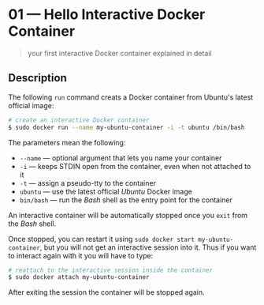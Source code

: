 # 01 &mdash; Hello Interactive Docker Container
> your first interactive Docker container explained in detail

## Description
The following `run` command creats a Docker container from Ubuntu's latest official image:

```bash
# create an interactive Docker container
$ sudo docker run --name my-ubuntu-container -i -t ubuntu /bin/bash
```

The parameters mean the following:
+ `--name` &mdash; optional argument that lets you name your container
+ `-i` &mdash; keeps STDIN open from the container, even when not attached to it
+ `-t` &mdash; assign a pseudo-tty to the container
+ `ubuntu` &mdash; use the latest official *Ubuntu* Docker image
+ `bin/bash` &mdash; run the *Bash* shell as the entry point for the container

An interactive container will be automatically stopped once you `exit` from the *Bash* shell.

Once stopped, you can restart it using `sudo docker start my-ubuntu-container`, but you will not get an interactive session into it. Thus if you want to interact again with it you will have to type:

```bash
# reattach to the interactive session inside the container
$ sudo docker attach my-ubuntu-container
```

After exiting the session the container will be stopped again.